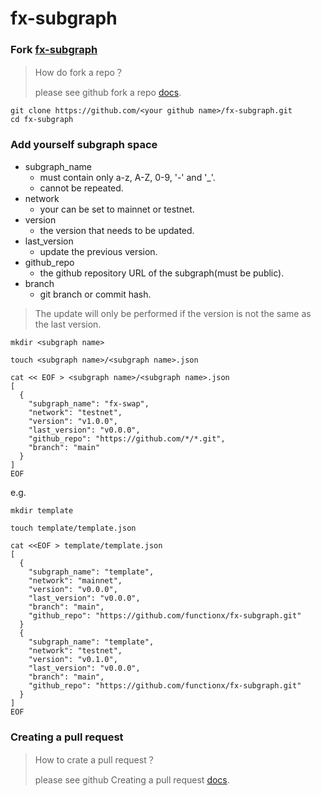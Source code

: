 # fx-subgraph

### Fork [fx-subgraph](https://github.com/functionx/fx-subgraph)

> How do fork a repo？
>
> please see github fork a repo [docs](https://docs.github.com/en/get-started/quickstart/fork-a-repo).

```shell
git clone https://github.com/<your github name>/fx-subgraph.git
cd fx-subgraph
```

### Add yourself subgraph space

* subgraph_name
  * must contain only a-z, A-Z, 0-9, '-' and '_'.
  * cannot be repeated.
* network
  * your can be set to mainnet or testnet.
* version
  * the version that needs to be updated.
* last_version
  * update the previous version.
* github_repo
  * the github repository URL of the subgraph(must be public).
* branch
  * git branch or commit hash.

> The update will only be performed if the version is not the same as the last version.

```shell
mkdir <subgraph name>

touch <subgraph name>/<subgraph name>.json

cat << EOF > <subgraph name>/<subgraph name>.json
[
  {
    "subgraph_name": "fx-swap",
    "network": "testnet",
    "version": "v1.0.0",
    "last_version": "v0.0.0",
    "github_repo": "https://github.com/*/*.git",
    "branch": "main"
  }
]
EOF
```

e.g.

```shell
mkdir template

touch template/template.json

cat <<EOF > template/template.json
[
  {
    "subgraph_name": "template",
    "network": "mainnet",
    "version": "v0.0.0",
    "last_version": "v0.0.0",
    "branch": "main",
    "github_repo": "https://github.com/functionx/fx-subgraph.git"
  }
  {
    "subgraph_name": "template",
    "network": "testnet",
    "version": "v0.1.0",
    "last_version": "v0.0.0",
    "branch": "main",
    "github_repo": "https://github.com/functionx/fx-subgraph.git"
  }
]
EOF
```

### Creating a pull request

> How to crate a pull request？
>
> please see github Creating a pull request [docs](https://docs.github.com/en/pull-requests/collaborating-with-pull-requests/proposing-changes-to-your-work-with-pull-requests/creating-a-pull-request).

